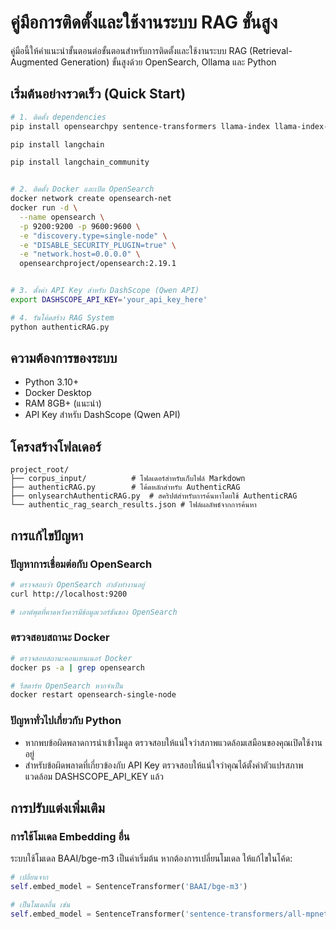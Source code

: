 # คู่มือการติดตั้งและใช้งานระบบ RAG ขั้นสูง

คู่มือนี้ให้คำแนะนำขั้นตอนต่อขั้นตอนสำหรับการติดตั้งและใช้งานระบบ RAG (Retrieval-Augmented Generation) ขั้นสูงด้วย OpenSearch, Ollama และ Python

## เริ่มต้นอย่างรวดเร็ว (Quick Start)

```bash
# 1. ติดตั้ง dependencies
pip install opensearchpy sentence-transformers llama-index llama-index-embeddings-huggingface openai tqdm

pip install langchain

pip install langchain_community


# 2. ติดตั้ง Docker และเปิด OpenSearch
docker network create opensearch-net
docker run -d \
  --name opensearch \
  -p 9200:9200 -p 9600:9600 \
  -e "discovery.type=single-node" \
  -e "DISABLE_SECURITY_PLUGIN=true" \
  -e "network.host=0.0.0.0" \
  opensearchproject/opensearch:2.19.1


# 3. ตั้งค่า API Key สำหรับ DashScope (Qwen API)
export DASHSCOPE_API_KEY='your_api_key_here'

# 4. รันโค้ดสร้าง RAG System
python authenticRAG.py
```

## ความต้องการของระบบ

- Python 3.10+
- Docker Desktop
- RAM 8GB+ (แนะนำ)
- API Key สำหรับ DashScope (Qwen API)


## โครงสร้างโฟลเดอร์

```
project_root/
├── corpus_input/          # โฟลเดอร์สำหรับเก็บไฟล์ Markdown
├── authenticRAG.py        # โค้ดหลักสำหรับ AuthenticRAG
├── onlysearchAuthenticRAG.py  # สคริปต์สำหรับการค้นหาโดยใช้ AuthenticRAG
└── authentic_rag_search_results.json # ไฟล์ผลลัพธ์จากการค้นหา
```

## การแก้ไขปัญหา

### ปัญหาการเชื่อมต่อกับ OpenSearch

```bash
# ตรวจสอบว่า OpenSearch กำลังทำงานอยู่
curl http://localhost:9200

# เอาต์พุตที่คาดหวังควรมีข้อมูลเวอร์ชันของ OpenSearch
```

### ตรวจสอบสถานะ Docker

```bash
# ตรวจสอบสถานะคอนเทนเนอร์ Docker
docker ps -a | grep opensearch

# รีสตาร์ท OpenSearch หากจำเป็น
docker restart opensearch-single-node
```

### ปัญหาทั่วไปเกี่ยวกับ Python

- หากพบข้อผิดพลาดการนำเข้าโมดูล ตรวจสอบให้แน่ใจว่าสภาพแวดล้อมเสมือนของคุณเปิดใช้งานอยู่
- สำหรับข้อผิดพลาดที่เกี่ยวข้องกับ API Key ตรวจสอบให้แน่ใจว่าคุณได้ตั้งค่าตัวแปรสภาพแวดล้อม DASHSCOPE_API_KEY แล้ว

## การปรับแต่งเพิ่มเติม

### การใช้โมเดล Embedding อื่น

ระบบใช้โมเดล BAAI/bge-m3 เป็นค่าเริ่มต้น หากต้องการเปลี่ยนโมเดล ให้แก้ไขในโค้ด:

```python
# เปลี่ยนจาก
self.embed_model = SentenceTransformer('BAAI/bge-m3')

# เป็นโมเดลอื่น เช่น
self.embed_model = SentenceTransformer('sentence-transformers/all-mpnet-base-v2')
```

